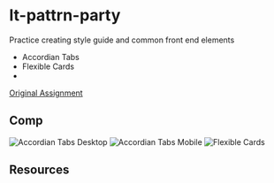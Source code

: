 # lt-pattrn-party
Practice creating style guide and common front end elements
* Accordian Tabs
* Flexible Cards
*

[Original Assignment](http://frontend.turing.io/projects/pattrn-party.html)

## Comp
![Accordian Tabs Desktop](http://i.imgur.com/ddTw7OW.png) 
![Accordian Tabs Mobile](http://i.imgur.com/41OwZoB.png)
![Flexible Cards](http://i.imgur.com/x8bdaDf.png)

## Resources

